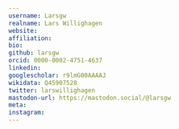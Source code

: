 ```yaml
---
username: Larsgw
realname: Lars Willighagen
website: 
affiliation: 
bio: 
github: larsgw
orcid: 0000-0002-4751-4637
linkedin: 
googlescholar: r9lmG00AAAAJ
wikidata: Q45907528
twitter: larswillighagen
mastodon-url: https://mastodon.social/@larsgw
meta:
instagram:
---
```

